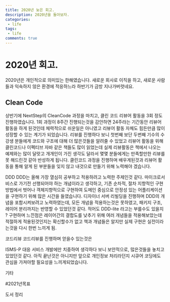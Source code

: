 ```yaml
---
title: 2020년 늦은 회고.
description: 2020년을 돌아보자.
categories:
 - life
tags:
 - life
comments: true
---
```


# 2020년 회고.

2020년은 개인적으로 의미있는 한해였습니다. 
새로운 회사로 이직을 하고, 새로운 사람들과 익숙하지 않은 환경에 적응하느라 하반기가 금방 지나가버렷네요.  

## Clean Code 
상반기에 NextStep의 CleanCode 과정을 마치고, 클린 코드 리뷰어 활동을 3회 정도 진행하였습니다.
1회 과정이 8주간 진행되는것을 감안하면 24주라는 기간동안 리뷰어 활동을 하게 된것인데 체력적으로 쉬운일은 아니였고 리뷰어 활동 자체도 힘든만큼 많이 성장할 수 있는 계기가 되었습니다. 
리뷰를 진행하다 보니 첫번째 보단 두번째 기수의 수강생 분들에게 코드와 구조에 대해 더 많은것들을 알려줄 수 있었고 리뷰어 활동을 위해 클린코드나 이펙티브 자바 같은 책들도 많이 읽었는데 
실제 리뷰활동은 책에서 나오는 예제와는 많이 달랏고 개개인이 가진 생각도 달라서 몇몇 분들에게는 만족할만한 리뷰를 못 해드린것 같아 반성하게 됩니다. 
클린코드 과정을 진행하며 배우게된것과 리뷰어 활동을 통해 알게 된 부분들을 잊지 않고 내것으로 만들기 위해 노력해야 겠습니다. 


DDD 
DDD는 올해 가장 열심히 공부하고 적용하려고 노력한 주제인것 같다.
마이크로서비스로 가기전 선행되어야 하는 개념이라고 생각하고, 기존 순차적, 절차 지향적인 구현방법에서 벗어나
객체지향적으로 구현하여 도메인 중심으로 안정성 있는 어플리케이션을 구현하기 위해 많은 시간을 들였습니다. 
디자이너 서버 리빌딩을 진행하며 DDD의 개념을 포함시켜보려고 노력하였는데, 모든 개념을 적용하는것은 못하였고, 패키지 구조, 
레이어 분리까지는 반영할 수 있었던것 같다. 적어도 DDD-lite 라고는 부를수도 있을지 ?
구현하며 느낀점은 레이어간의 결합도를 낮추기 위해 여러 개념들을 적용해보았는데 적절하게 적용된것인지는 확신할수가 없고
책과 개념들은 알지만 실제 구현은 실전이라는것을 다시 한번 느끼게 됨.

코드리뷰
코드리뷰를 진행하며 얻을수 있는것은 

ISMS-P 대응
서비스 개발에만 치중하여 생각하다 보니 보안적으로, 많은것들을 놓치고 있었던것 같다. 
아직 끝난것은 아니지만 앞으로 개인정보 처리라던지 시큐어 코딩에도 관심을 가져야할 필요성을 느끼게되었습니다. 

기타


#2021년목표

도서 정리


